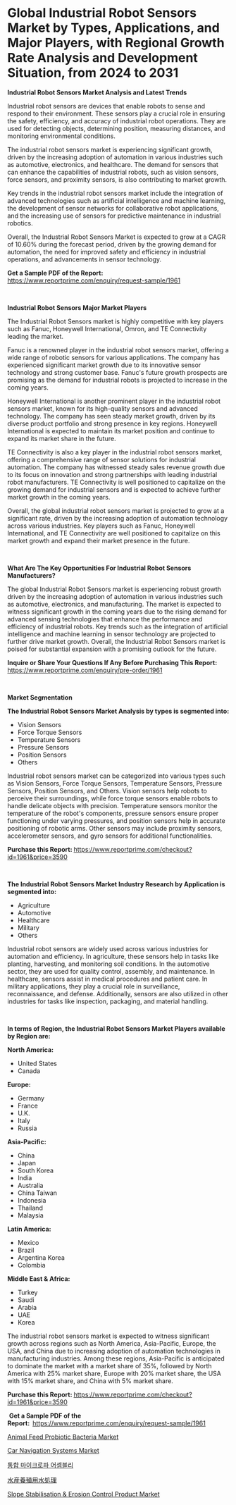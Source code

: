 <p><h1>Global Industrial Robot Sensors Market by Types, Applications, and Major Players, with Regional Growth Rate Analysis and Development Situation, from 2024 to 2031</h1></p><p><strong>Industrial Robot Sensors Market Analysis and Latest Trends</strong></p>
<p><p>Industrial robot sensors are devices that enable robots to sense and respond to their environment. These sensors play a crucial role in ensuring the safety, efficiency, and accuracy of industrial robot operations. They are used for detecting objects, determining position, measuring distances, and monitoring environmental conditions.</p><p>The industrial robot sensors market is experiencing significant growth, driven by the increasing adoption of automation in various industries such as automotive, electronics, and healthcare. The demand for sensors that can enhance the capabilities of industrial robots, such as vision sensors, force sensors, and proximity sensors, is also contributing to market growth.</p><p>Key trends in the industrial robot sensors market include the integration of advanced technologies such as artificial intelligence and machine learning, the development of sensor networks for collaborative robot applications, and the increasing use of sensors for predictive maintenance in industrial robotics.</p><p>Overall, the Industrial Robot Sensors Market is expected to grow at a CAGR of 10.60% during the forecast period, driven by the growing demand for automation, the need for improved safety and efficiency in industrial operations, and advancements in sensor technology.</p></p>
<p><strong>Get a Sample PDF of the Report:&nbsp;</strong> <a href="https://www.reportprime.com/enquiry/request-sample/1961">https://www.reportprime.com/enquiry/request-sample/1961</a></p>
<p>&nbsp;</p>
<p><strong>Industrial Robot Sensors Major Market Players</strong></p>
<p><p>The Industrial Robot Sensors market is highly competitive with key players such as Fanuc, Honeywell International, Omron, and TE Connectivity leading the market. </p><p>Fanuc is a renowned player in the industrial robot sensors market, offering a wide range of robotic sensors for various applications. The company has experienced significant market growth due to its innovative sensor technology and strong customer base. Fanuc's future growth prospects are promising as the demand for industrial robots is projected to increase in the coming years.</p><p>Honeywell International is another prominent player in the industrial robot sensors market, known for its high-quality sensors and advanced technology. The company has seen steady market growth, driven by its diverse product portfolio and strong presence in key regions. Honeywell International is expected to maintain its market position and continue to expand its market share in the future.</p><p>TE Connectivity is also a key player in the industrial robot sensors market, offering a comprehensive range of sensor solutions for industrial automation. The company has witnessed steady sales revenue growth due to its focus on innovation and strong partnerships with leading industrial robot manufacturers. TE Connectivity is well positioned to capitalize on the growing demand for industrial sensors and is expected to achieve further market growth in the coming years.</p><p>Overall, the global industrial robot sensors market is projected to grow at a significant rate, driven by the increasing adoption of automation technology across various industries. Key players such as Fanuc, Honeywell International, and TE Connectivity are well positioned to capitalize on this market growth and expand their market presence in the future.</p></p>
<p>&nbsp;</p>
<p><strong>What Are The Key Opportunities For Industrial Robot Sensors Manufacturers?</strong></p>
<p><p>The global Industrial Robot Sensors market is experiencing robust growth driven by the increasing adoption of automation in various industries such as automotive, electronics, and manufacturing. The market is expected to witness significant growth in the coming years due to the rising demand for advanced sensing technologies that enhance the performance and efficiency of industrial robots. Key trends such as the integration of artificial intelligence and machine learning in sensor technology are projected to further drive market growth. Overall, the Industrial Robot Sensors market is poised for substantial expansion with a promising outlook for the future.</p></p>
<p><strong>Inquire or Share Your Questions If Any Before Purchasing This Report:</strong> <a href="https://www.reportprime.com/enquiry/pre-order/1961">https://www.reportprime.com/enquiry/pre-order/1961</a></p>
<p>&nbsp;</p>
<p><strong>Market Segmentation</strong></p>
<p><strong>The Industrial Robot Sensors Market Analysis by types is segmented into:</strong></p>
<p><ul><li>Vision Sensors</li><li>Force Torque Sensors</li><li>Temperature Sensors</li><li>Pressure Sensors</li><li>Position Sensors</li><li>Others</li></ul></p>
<p><p>Industrial robot sensors market can be categorized into various types such as Vision Sensors, Force Torque Sensors, Temperature Sensors, Pressure Sensors, Position Sensors, and Others. Vision sensors help robots to perceive their surroundings, while force torque sensors enable robots to handle delicate objects with precision. Temperature sensors monitor the temperature of the robot's components, pressure sensors ensure proper functioning under varying pressures, and position sensors help in accurate positioning of robotic arms. Other sensors may include proximity sensors, accelerometer sensors, and gyro sensors for additional functionalities.</p></p>
<p><strong>Purchase this Report:&nbsp;</strong><a href="https://www.reportprime.com/checkout?id=1961&price=3590">https://www.reportprime.com/checkout?id=1961&price=3590</a></p>
<p>&nbsp;</p>
<p><strong>The Industrial Robot Sensors Market Industry Research by Application is segmented into:</strong></p>
<p><ul><li>Agriculture</li><li>Automotive</li><li>Healthcare</li><li>Military</li><li>Others</li></ul></p>
<p><p>Industrial robot sensors are widely used across various industries for automation and efficiency. In agriculture, these sensors help in tasks like planting, harvesting, and monitoring soil conditions. In the automotive sector, they are used for quality control, assembly, and maintenance. In healthcare, sensors assist in medical procedures and patient care. In military applications, they play a crucial role in surveillance, reconnaissance, and defense. Additionally, sensors are also utilized in other industries for tasks like inspection, packaging, and material handling.</p></p>
<p>&nbsp;</p>
<p><strong>In terms of Region, the Industrial Robot Sensors Market Players available by Region are:</strong></p>
<p>
    <p> <strong> North America: </strong>
        <ul>
            <li>United States</li>
            <li>Canada</li>
        </ul>
        </p> 
    <p> <strong> Europe: </strong>
        <ul>
            <li>Germany</li>
            <li>France</li>
            <li>U.K.</li>
            <li>Italy</li>
            <li>Russia</li>
        </ul>
        </p> 
    <p> <strong> Asia-Pacific: </strong>
        <ul>
            <li>China</li>
            <li>Japan</li>
            <li>South Korea</li>
            <li>India</li>
            <li>Australia</li>
            <li>China Taiwan</li>
            <li>Indonesia</li>
            <li>Thailand</li>
            <li>Malaysia</li>
        </ul>
        </p> 
    <p> <strong> Latin America: </strong>
        <ul>
            <li>Mexico</li>
            <li>Brazil</li>
            <li>Argentina Korea</li>
            <li>Colombia</li>
        </ul>
        </p> 
    <p> <strong> Middle East & Africa: </strong>
        <ul>
            <li>Turkey</li>
            <li>Saudi</li>
            <li>Arabia</li>
            <li>UAE</li>
            <li>Korea</li>
        </ul>
    </p>
    </p>
<p><p>The industrial robot sensors market is expected to witness significant growth across regions such as North America, Asia-Pacific, Europe, the USA, and China due to increasing adoption of automation technologies in manufacturing industries. Among these regions, Asia-Pacific is anticipated to dominate the market with a market share of 35%, followed by North America with 25% market share, Europe with 20% market share, the USA with 15% market share, and China with 5% market share.</p></p>
<p><strong>Purchase this Report: </strong><a href="https://www.reportprime.com/checkout?id=1961&price=3590">https://www.reportprime.com/checkout?id=1961&price=3590</a></p>
<p>&nbsp;<strong>Get a Sample PDF of the Report:&nbsp;&nbsp;</strong><a href="https://www.reportprime.com/enquiry/request-sample/1961">https://www.reportprime.com/enquiry/request-sample/1961</a></p>
<p><strong></strong></p>
<p><p><a href="https://www.linkedin.com/pulse/global-animal-feed-probiotic-bacteria-market-size-trends-j8mee?trackingId=rfKww1OY6JLzsz%2F5c9sAEA%3D%3D">Animal Feed Probiotic Bacteria Market</a></p><p><a href="https://issuu.com/reportprime-2/docs/car-navigation-systems-market-size-2030.pptx">Car Navigation Systems Market</a></p><p><a href="https://github.com/hxzi07639916/Market-Research-Report-List-1/blob/main/79108459911.md">통합 마이크로파 어셈블리</a></p><p><a href="https://github.com/dadanedu33/Market-Research-Report-List-1/blob/main/325497010812.md">水産養殖用水処理</a></p><p><a href="https://www.linkedin.com/pulse/slope-stabilisation-amp-erosion-control-product-market-4ajbc?trackingId=KgR22vIQffbuhOmU7%2FjLaA%3D%3D">Slope Stabilisation & Erosion Control Product Market</a></p></p>
